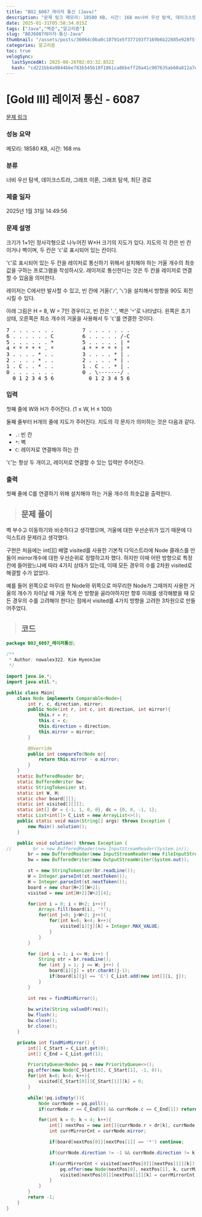 ```yaml
---
title: "BOJ_6087_레이저 통신 (Java)"
description: "문제 링크 메모리: 18580 KB, 시간: 168 ms너비 우선 탐색, 데이크스트라, 그래프 이론, 그래프 탐색, 최단 경로2025년 1월 31일 14:49:56벽 부수고 이동하기와 비슷하다고 생각했으며, 거울에 대한 우선순위가 있기 때문에 다익스트라 문제라고 생각했"
date: 2025-01-31T05:58:34.015Z
tags: ["Java","백준","알고리즘"]
slug: "BOJ6087레이저-통신-Java"
thumbnail: "/assets/posts/36064c0ba0c10791e5f377193f7169b6b22885e928f5f3d6cd7bfb1af17c8a9f.png"
categories: 알고리즘
toc: true
velogSync:
  lastSyncedAt: 2025-08-26T02:03:32.852Z
  hash: "cd221bb4a9844bbe783b545b10f1861ca86beff20a41c907635ab60a812a7e75"
---
```


# [Gold III] 레이저 통신 - 6087 

[문제 링크](https://www.acmicpc.net/problem/6087) 

### 성능 요약

메모리: 18580 KB, 시간: 168 ms

### 분류

너비 우선 탐색, 데이크스트라, 그래프 이론, 그래프 탐색, 최단 경로

### 제출 일자

2025년 1월 31일 14:49:56

### 문제 설명

<p>크기가 1×1인 정사각형으로 나누어진 W×H 크기의 지도가 있다. 지도의 각 칸은 빈 칸이거나 벽이며, 두 칸은 '<code>C</code>'로 표시되어 있는 칸이다.</p>

<p>'<code>C</code>'로 표시되어 있는 두 칸을 레이저로 통신하기 위해서 설치해야 하는 거울 개수의 최솟값을 구하는 프로그램을 작성하시오. 레이저로 통신한다는 것은 두 칸을 레이저로 연결할 수 있음을 의미한다.</p>

<p>레이저는 C에서만 발사할 수 있고, 빈 칸에 거울('<code>/</code>', '<code>\</code>')을 설치해서 방향을 90도 회전시킬 수 있다. </p>

<p>아래 그림은 H = 8, W = 7인 경우이고, 빈 칸은 '<code>.</code>', 벽은 '<code>*</code>'로 나타냈다. 왼쪽은 초기 상태, 오른쪽은 최소 개수의 거울을 사용해서 두 '<code>C</code>'를 연결한 것이다.</p>

<pre>7 . . . . . . .         7 . . . . . . .
6 . . . . . . C         6 . . . . . /-C
5 . . . . . . *         5 . . . . . | *
4 * * * * * . *         4 * * * * * | *
3 . . . . * . .         3 . . . . * | .
2 . . . . * . .         2 . . . . * | .
1 . C . . * . .         1 . C . . * | .
0 . . . . . . .         0 . \-------/ .
  0 1 2 3 4 5 6           0 1 2 3 4 5 6
</pre>

### 입력 

 <p>첫째 줄에 W와 H가 주어진다. (1 ≤ W, H ≤ 100)</p>

<p>둘째 줄부터 H개의 줄에 지도가 주어진다. 지도의 각 문자가 의미하는 것은 다음과 같다.</p>

<ul>
	<li><code>.</code>: 빈 칸</li>
	<li><code>*</code>: 벽</li>
	<li><code>C</code>: 레이저로 연결해야 하는 칸</li>
</ul>

<p>'<code>C</code>'는 항상 두 개이고, 레이저로 연결할 수 있는 입력만 주어진다.</p>

### 출력 

 <p>첫째 줄에 C를 연결하기 위해 설치해야 하는 거울 개수의 최솟값을 출력한다.</p>

> ## 문제 풀이

벽 부수고 이동하기와 비슷하다고 생각했으며, 거울에 대한 우선순위가 있기 때문에 다익스트라 문제라고 생각했다.

구현은 처음에는 int[][] 배열 visited를 사용한 기본적 다익스트라에 Node 클래스를 만들어 mirror개수에 대한 우선순위로 정렬하고자 했다. 하지만 이때 어떤 방향으로 특정 칸에 들어왔느냐에 따라 4가지 상태가 있는데, 이때 모든 경우의 수를 2차원 visited로 해결할 수가 없었다. 

예를 들어 왼쪽으로 마무리 한 Node와 위쪽으로 마무리한 Node가 그때까지 사용한 거울의 개수가 차이날 때 거울 적게 쓴 방향을 골라야하지만 향후 미래를 생각해봤을 때 모든 경우의 수를 고려해야 한다는 점에서 visited를 4가지 방향을 고려한 3차원으로 만들어주었다.

> ## 코드

```java
package BOJ_6087_레이저통신;
        
/**
 * Author: nowalex322, Kim HyeonJae
 */

import java.io.*;
import java.util.*;

public class Main{
    class Node implements Comparable<Node>{
        int r, c, direction, mirror;
        public Node(int r, int c, int direction, int mirror){
            this.r = r;
            this.c = c;
            this.direction = direction;
            this.mirror = mirror;
        }

        @Override
        public int compareTo(Node o){
            return this.mirror - o.mirror;
        }
    }
    static BufferedReader br;
    static BufferedWriter bw;
    static StringTokenizer st;
    static int W, H;
    static char board[][];
    static int visited[][][];
    static int[] dr = {-1, 1, 0, 0}, dc = {0, 0, -1, 1};
    static List<int[]> C_List = new ArrayList<>();
    public static void main(String[] args) throws Exception {
        new Main().solution();
    }

    public void solution() throws Exception {
//        br = new BufferedReader(new InputStreamReader(System.in));
        br = new BufferedReader(new InputStreamReader(new FileInputStream("src/main/java/BOJ_6087_레이저통신/input.txt")));
        bw = new BufferedWriter(new OutputStreamWriter(System.out));

        st = new StringTokenizer(br.readLine());
        W = Integer.parseInt(st.nextToken());
        H = Integer.parseInt(st.nextToken());
        board = new char[H+2][W+2];
        visited = new int[H+2][W+2][4];

        for(int i = 0; i < H+2; i++){
            Arrays.fill(board[i], '*');
            for(int j=0; j<W+2; j++){
                for(int k=0; k<4; k++){
                    visited[i][j][k] = Integer.MAX_VALUE;
                }
            }
        }

        for (int i = 1; i <= H; i++) {
            String str = br.readLine();
            for (int j = 1; j <= W; j++) {
                board[i][j] = str.charAt(j-1);
                if(board[i][j] == 'C') C_List.add(new int[]{i, j});
            }
        }

        int res = findMinMirror();
        
        bw.write(String.valueOf(res));
        bw.flush();
        bw.close();
        br.close();
    }

    private int findMinMirror() {
        int[] C_Start = C_List.get(0);
        int[] C_End = C_List.get(1);

        PriorityQueue<Node> pq = new PriorityQueue<>();
        pq.offer(new Node(C_Start[0], C_Start[1], -1, 0));
        for(int k=0; k<4; k++){
            visited[C_Start[0]][C_Start[1]][k] = 0;
        }

        while(!pq.isEmpty()){
            Node currNode = pq.poll();
            if(currNode.r == C_End[0] && currNode.c == C_End[1]) return currNode.mirror;

            for(int k = 0; k < 4; k++){
                int[] nextPos = new int[]{currNode.r + dr[k], currNode.c + dc[k]};
                int currMirrorCnt = currNode.mirror;

                if(board[nextPos[0]][nextPos[1]] == '*') continue;

                if(currNode.direction != -1 && currNode.direction != k) currMirrorCnt++;

                if(currMirrorCnt < visited[nextPos[0]][nextPos[1]][k]) {
                    pq.offer(new Node(nextPos[0], nextPos[1], k, currMirrorCnt));
                    visited[nextPos[0]][nextPos[1]][k] = currMirrorCnt;
                }
            }
        }
        return -1;
    }
}
```